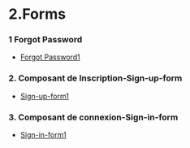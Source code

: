 
# 2.Forms

### 1  Forgot Password
- [ Forgot Password1](https://www.creative-tim.com/twcomponents/component/modal-forgot-password-tailwind-css)
### 2. Composant de Inscription-Sign-up-form
- [Sign-up-form1](https://www.creative-tim.com/twcomponents/component/simple-registersign-up-form)
### 3. Composant de connexion-Sign-in-form
- [Sign-in-form1](https://www.creative-tim.com/twcomponents/component/free-tailwind-css-sign-in-component)
